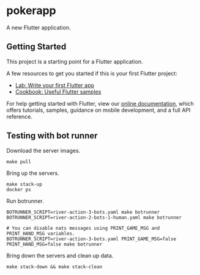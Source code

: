 # pokerapp

A new Flutter application.

## Getting Started

This project is a starting point for a Flutter application.

A few resources to get you started if this is your first Flutter project:

- [Lab: Write your first Flutter app](https://flutter.dev/docs/get-started/codelab)
- [Cookbook: Useful Flutter samples](https://flutter.dev/docs/cookbook)

For help getting started with Flutter, view our
[online documentation](https://flutter.dev/docs), which offers tutorials,
samples, guidance on mobile development, and a full API reference.

## Testing with bot runner

Download the server images.
```
make pull
```

Bring up the servers.
```
make stack-up
docker ps
```

Run botrunner.
```
BOTRUNNER_SCRIPT=river-action-3-bots.yaml make botrunner
BOTRUNNER_SCRIPT=river-action-2-bots-1-human.yaml make botrunner

# You can disable nats messages using PRINT_GAME_MSG and PRINT_HAND_MSG variables.
BOTRUNNER_SCRIPT=river-action-3-bots.yaml PRINT_GAME_MSG=false PRINT_HAND_MSG=false make botrunner
```

Bring down the servers and clean up data.
```
make stack-down && make stack-clean
```
